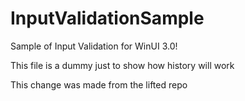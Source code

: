 # InputValidationSample
Sample of Input Validation for WinUI 3.0!

This file is a dummy just to show how history will work

This change was made from the lifted repo